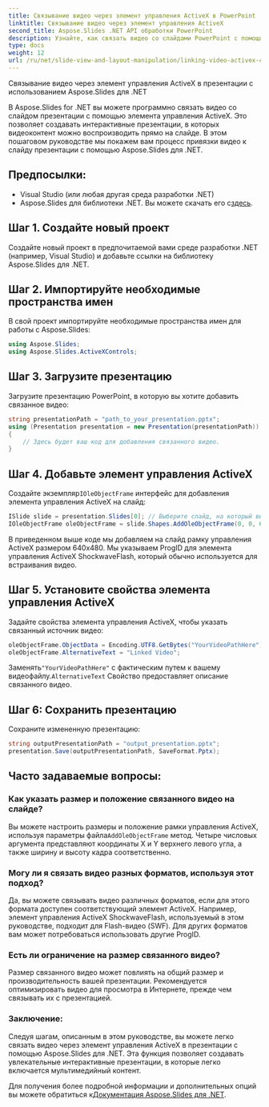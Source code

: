 ```yaml
---
title: Связывание видео через элемент управления ActiveX в PowerPoint
linktitle: Связывание видео через элемент управления ActiveX
second_title: Aspose.Slides .NET API обработки PowerPoint
description: Узнайте, как связать видео со слайдами PowerPoint с помощью Aspose.Slides для .NET. Это пошаговое руководство включает исходный код и советы по созданию интерактивных и интересных презентаций со связанными видео.
type: docs
weight: 12
url: /ru/net/slide-view-and-layout-manipulation/linking-video-activex-control/
---
```

Связывание видео через элемент управления ActiveX в презентации с использованием Aspose.Slides для .NET

В Aspose.Slides for .NET вы можете программно связать видео со слайдом презентации с помощью элемента управления ActiveX. Это позволяет создавать интерактивные презентации, в которых видеоконтент можно воспроизводить прямо на слайде. В этом пошаговом руководстве мы покажем вам процесс привязки видео к слайду презентации с помощью Aspose.Slides для .NET.

## Предпосылки:
- Visual Studio (или любая другая среда разработки .NET)
-  Aspose.Slides для библиотеки .NET. Вы можете скачать его с[здесь](https://releases.aspose.com/slides/net/).

## Шаг 1. Создайте новый проект
Создайте новый проект в предпочитаемой вами среде разработки .NET (например, Visual Studio) и добавьте ссылки на библиотеку Aspose.Slides для .NET.

## Шаг 2. Импортируйте необходимые пространства имен
В свой проект импортируйте необходимые пространства имен для работы с Aspose.Slides:

```csharp
using Aspose.Slides;
using Aspose.Slides.ActiveXControls;
```

## Шаг 3. Загрузите презентацию
Загрузите презентацию PowerPoint, в которую вы хотите добавить связанное видео:

```csharp
string presentationPath = "path_to_your_presentation.pptx";
using (Presentation presentation = new Presentation(presentationPath))
{
    // Здесь будет ваш код для добавления связанного видео.
}
```

## Шаг 4. Добавьте элемент управления ActiveX
 Создайте экземпляр`IOleObjectFrame` интерфейс для добавления элемента управления ActiveX на слайд:

```csharp
ISlide slide = presentation.Slides[0]; // Выберите слайд, на который вы хотите добавить видео.
IOleObjectFrame oleObjectFrame = slide.Shapes.AddOleObjectFrame(0, 0, 640, 480, "Video", "ShockwaveFlash.ShockwaveFlash.10");
```

В приведенном выше коде мы добавляем на слайд рамку управления ActiveX размером 640x480. Мы указываем ProgID для элемента управления ActiveX ShockwaveFlash, который обычно используется для встраивания видео.

## Шаг 5. Установите свойства элемента управления ActiveX
Задайте свойства элемента управления ActiveX, чтобы указать связанный источник видео:

```csharp
oleObjectFrame.ObjectData = Encoding.UTF8.GetBytes("YourVideoPathHere"); // Замените фактическим путем к видеофайлу.
oleObjectFrame.AlternativeText = "Linked Video";
```

 Заменять`"YourVideoPathHere"` с фактическим путем к вашему видеофайлу.`AlternativeText` Свойство предоставляет описание связанного видео.

## Шаг 6: Сохранить презентацию
Сохраните измененную презентацию:

```csharp
string outputPresentationPath = "output_presentation.pptx";
presentation.Save(outputPresentationPath, SaveFormat.Pptx);
```

## Часто задаваемые вопросы:

### Как указать размер и положение связанного видео на слайде?
 Вы можете настроить размеры и положение рамки управления ActiveX, используя параметры файла`AddOleObjectFrame` метод. Четыре числовых аргумента представляют координаты X и Y верхнего левого угла, а также ширину и высоту кадра соответственно.

### Могу ли я связать видео разных форматов, используя этот подход?
Да, вы можете связывать видео различных форматов, если для этого формата доступен соответствующий элемент ActiveX. Например, элемент управления ActiveX ShockwaveFlash, используемый в этом руководстве, подходит для Flash-видео (SWF). Для других форматов вам может потребоваться использовать другие ProgID.

### Есть ли ограничение на размер связанного видео?
Размер связанного видео может повлиять на общий размер и производительность вашей презентации. Рекомендуется оптимизировать видео для просмотра в Интернете, прежде чем связывать их с презентацией.

### Заключение:
Следуя шагам, описанным в этом руководстве, вы можете легко связать видео через элемент управления ActiveX в презентации с помощью Aspose.Slides для .NET. Эта функция позволяет создавать увлекательные интерактивные презентации, в которые легко включается мультимедийный контент.

 Для получения более подробной информации и дополнительных опций вы можете обратиться к[Документация Aspose.Slides для .NET](https://reference.aspose.com/slides/net/).